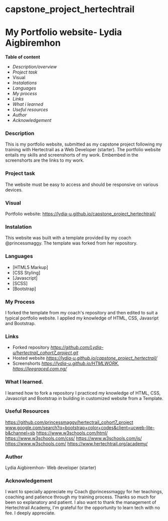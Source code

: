 # capstone_project_hertechtrail

 # My Portfolio website- Lydia Aigbiremhon
  
  **Table of content**
  - *Description/overview*
  - *Project task*
  - Visual
  - *Instalations*
  - *Languages*
  - *My process*
  - *Links*
  - *What i learned*
  - *Useful resources*
  - *Author*
  - *Acknowledgement*

  ### Description
  This is my portfolio website, submitted as my capstone project following my training with Hertectrail as a Web Developer (starter). The portfolio website entails my skills and screenshorts of my work. Embembed in the screenshorts are the links to my work.

### Project task
The website must be easy to access and should be responsive on various devices.

### Visual
Portfolio website:  https://lydia-u.github.io/capstone_project_hertechtrail/

### Instalation
This website was built with a template provided by my coach @princessmaggy. The template was forked from her repository.

### Languages
- [HTML5 Markup]
- [CSS Styling]
- [Javascript]
- [SCSS]
- [Bootstrap]

### My Process
I forked the template from my coach's repository and then edited to suit a typical portfolio website. I applied my knowledge of HTML, CSS, Javasript and Bootstrap.

### Links
- Forked repository *https://github.com/Lydia-u/hertectrail_cohort7_project.git*
- Hosted website *https://lydia-u.github.io/capstone_project_hertectrail/*
- Screenshorts *https://lydia-u.github.io/HTMLWORK*,  *https://leegraced.com.ng/*

### What I learned.
I learned how to fork a repository
I practiced my knowledge of HTML, CSS, Javascript and Bootstrap in building in customized website from a Template.

### Useful Resources
https://github.com/princessmaggy/hertectrail_cohort7_project
www.google.com/search?q=bootstrap+color+codes&client=ucweb-lite-b&channel=sb
https://www.w3schools.com/html/
https://www.w3schools.com/css/
https://www.w3schools.com/js/
https://www.w3schools.com/
https://www.hertechtrail.org/academy/

### Author
Lydia Aigbiremhon- Web developer (starter)

### Acknowledgement
I want to specially appreciate my Coach @princessmaggy for her teachings, coaching and patience through my training process. Thanks so much for been so explanatory and patient. I also want to thank the management of Hertechtrail Academy, I'm grateful for the opportunity to learn tech with no fee. I deeply appreciate.

